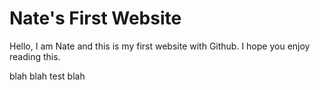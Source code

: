 # Nate's First Website
Hello, I am Nate and this is my first website with Github. I hope you enjoy reading this.

blah blah test blah